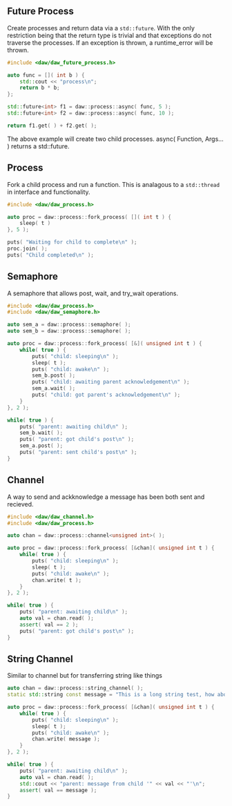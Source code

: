 ## Future Process

Create processes and return data via a ```std::future```.  With the only restriction being that the return type is trivial and that exceptions do not traverse the processes.  If an exception is thrown, a runtime_error will be thrown.

```cpp
#include <daw/daw_future_process.h>

auto func = []( int b ) {
	std::cout << "process\n";
	return b * b;
};

std::future<int> f1 = daw::process::async( func, 5 );
std::future<int> f2 = daw::process::async( func, 10 );

return f1.get( ) + f2.get( );
```

The above example will create two child processes.  async( Function, Args... ) returns a std::future.

## Process

Fork a child process and run a function.  This is analagous to a ```std::thread``` in interface and functionality.  

```cpp
#include <daw/daw_process.h>

auto proc = daw::process::fork_process( []( int t ) {
	sleep( t )
}, 5 );

puts( "Waiting for child to complete\n" );
proc.join( );
puts( "Child completed\n" );
```

## Semaphore

A semaphore that allows post, wait, and try_wait operations.

```cpp
#include <daw/daw_process.h>
#include <daw/daw_semaphore.h>

auto sem_a = daw::process::semaphore( );
auto sem_b = daw::process::semaphore( );

auto proc = daw::process::fork_process( [&]( unsigned int t ) {
	while( true ) {
		puts( "child: sleeping\n" );
		sleep( t );
		puts( "child: awake\n" );
		sem_b.post( );
		puts( "child: awaiting parent acknowledgement\n" );
		sem_a.wait( );
		puts( "child: got parent's acknowledgement\n" );
	}
}, 2 );

while( true ) {
	puts( "parent: awaiting child\n" );
	sem_b.wait( );
	puts( "parent: got child's post\n" );
	sem_a.post( );
	puts( "parent: sent child's post\n" );
}
```

## Channel

A way to send and ackknowledge a message has been both sent and recieved.

```cpp
#include <daw/daw_channel.h>
#include <daw/daw_process.h>

auto chan = daw::process::channel<unsigned int>( );

auto proc = daw::process::fork_process( [&chan]( unsigned int t ) {
	while( true ) {
		puts( "child: sleeping\n" );
		sleep( t );
		puts( "child: awake\n" );
		chan.write( t );
	}
}, 2 );

while( true ) {
	puts( "parent: awaiting child\n" );
	auto val = chan.read( );
	assert( val == 2 );
	puts( "parent: got child's post\n" );
}
```

## String Channel

Similar to channel but for transferring string like things

```cpp
auto chan = daw::process::string_channel( );
static std::string const message = "This is a long string test, how about that eh! Hello World.";

auto proc = daw::process::fork_process( [&chan]( unsigned int t ) {
    while( true ) {
        puts( "child: sleeping\n" );
        sleep( t );
        puts( "child: awake\n" );
        chan.write( message );
    }
}, 2 );

while( true ) {
    puts( "parent: awaiting child\n" );
    auto val = chan.read( );
    std::cout << "parent: message from child '" << val << "'\n";
    assert( val == message );
}
```
